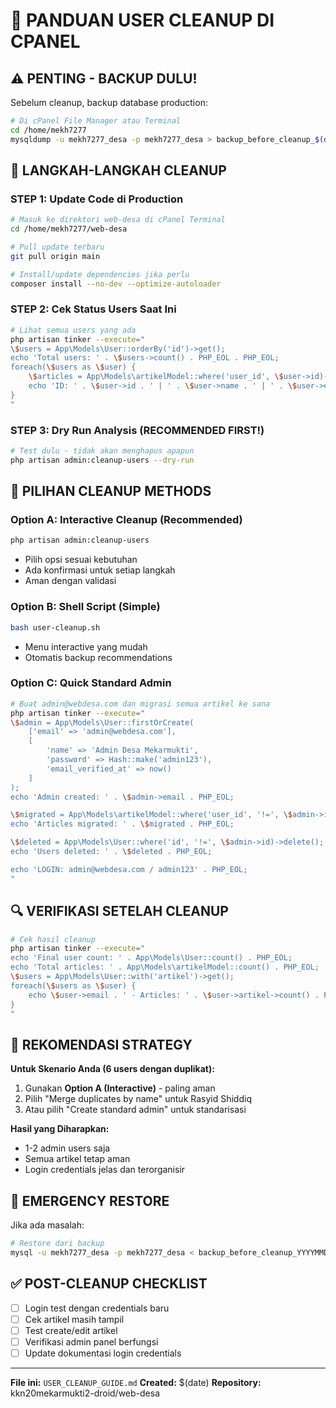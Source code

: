 # 🧹 PANDUAN USER CLEANUP DI CPANEL

## ⚠️ PENTING - BACKUP DULU!
Sebelum cleanup, backup database production:
```bash
# Di cPanel File Manager atau Terminal
cd /home/mekh7277
mysqldump -u mekh7277_desa -p mekh7277_desa > backup_before_cleanup_$(date +%Y%m%d).sql
```

## 🚀 LANGKAH-LANGKAH CLEANUP

### STEP 1: Update Code di Production
```bash
# Masuk ke direktori web-desa di cPanel Terminal
cd /home/mekh7277/web-desa

# Pull update terbaru
git pull origin main

# Install/update dependencies jika perlu
composer install --no-dev --optimize-autoloader
```

### STEP 2: Cek Status Users Saat Ini
```bash
# Lihat semua users yang ada
php artisan tinker --execute="
\$users = App\Models\User::orderBy('id')->get();
echo 'Total users: ' . \$users->count() . PHP_EOL . PHP_EOL;
foreach(\$users as \$user) {
    \$articles = App\Models\artikelModel::where('user_id', \$user->id)->count();
    echo 'ID: ' . \$user->id . ' | ' . \$user->name . ' | ' . \$user->email . ' | Articles: ' . \$articles . PHP_EOL;
}
"
```

### STEP 3: Dry Run Analysis (RECOMMENDED FIRST!)
```bash
# Test dulu - tidak akan menghapus apapun
php artisan admin:cleanup-users --dry-run
```

## 🎯 PILIHAN CLEANUP METHODS

### Option A: Interactive Cleanup (Recommended)
```bash
php artisan admin:cleanup-users
```
- Pilih opsi sesuai kebutuhan
- Ada konfirmasi untuk setiap langkah
- Aman dengan validasi

### Option B: Shell Script (Simple)
```bash
bash user-cleanup.sh
```
- Menu interactive yang mudah
- Otomatis backup recommendations

### Option C: Quick Standard Admin
```bash
# Buat admin@webdesa.com dan migrasi semua artikel ke sana
php artisan tinker --execute="
\$admin = App\Models\User::firstOrCreate(
    ['email' => 'admin@webdesa.com'],
    [
        'name' => 'Admin Desa Mekarmukti',
        'password' => Hash::make('admin123'),
        'email_verified_at' => now()
    ]
);
echo 'Admin created: ' . \$admin->email . PHP_EOL;

\$migrated = App\Models\artikelModel::where('user_id', '!=', \$admin->id)->update(['user_id' => \$admin->id]);
echo 'Articles migrated: ' . \$migrated . PHP_EOL;

\$deleted = App\Models\User::where('id', '!=', \$admin->id)->delete();
echo 'Users deleted: ' . \$deleted . PHP_EOL;

echo 'LOGIN: admin@webdesa.com / admin123' . PHP_EOL;
"
```

## 🔍 VERIFIKASI SETELAH CLEANUP

```bash
# Cek hasil cleanup
php artisan tinker --execute="
echo 'Final user count: ' . App\Models\User::count() . PHP_EOL;
echo 'Total articles: ' . App\Models\artikelModel::count() . PHP_EOL;
\$users = App\Models\User::with('artikel')->get();
foreach(\$users as \$user) {
    echo \$user->email . ' - Articles: ' . \$user->artikel->count() . PHP_EOL;
}
"
```

## 🎯 REKOMENDASI STRATEGY

**Untuk Skenario Anda (6 users dengan duplikat):**
1. Gunakan **Option A (Interactive)** - paling aman
2. Pilih "Merge duplicates by name" untuk Rasyid Shiddiq
3. Atau pilih "Create standard admin" untuk standarisasi

**Hasil yang Diharapkan:**
- 1-2 admin users saja
- Semua artikel tetap aman
- Login credentials jelas dan terorganisir

## 🚨 EMERGENCY RESTORE
Jika ada masalah:
```bash
# Restore dari backup
mysql -u mekh7277_desa -p mekh7277_desa < backup_before_cleanup_YYYYMMDD.sql
```

## ✅ POST-CLEANUP CHECKLIST
- [ ] Login test dengan credentials baru
- [ ] Cek artikel masih tampil
- [ ] Test create/edit artikel
- [ ] Verifikasi admin panel berfungsi
- [ ] Update dokumentasi login credentials

---
**File ini:** `USER_CLEANUP_GUIDE.md`
**Created:** $(date)
**Repository:** kkn20mekarmukti2-droid/web-desa
